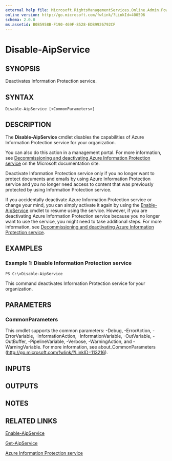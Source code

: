 ```yaml
---
external help file: Microsoft.RightsManagementServices.Online.Admin.PowerShell.dll-Help.xml
online version: http://go.microsoft.com/fwlink/?LinkId=400596
schema: 2.0.0
ms.assetid: B0B5958B-F190-469F-8528-EDB9926792CF
---
```


# Disable-AipService

## SYNOPSIS
Deactivates Information Protection service.

## SYNTAX

```
Disable-AipService [<CommonParameters>]
```

## DESCRIPTION
The **Disable-AipService** cmdlet disables the capabilities of Azure Information Protection service for your organization.

You can also do this action in a management portal. For more information, see [Decommissioning and deactivating Azure Information Protection service](https://docs.microsoft.com/rights-management/deploy-use/decommission-deactivate) on the Microsoft documentation site. 

Deactivate Information Protection service only if you no longer want to protect documents and emails by using Azure Information Protection service  and you no longer need access to content that was previously protected by using Information Protection service.

If you accidentally deactivate Azure Information Protection service or change your mind, you can simply activate it again by using the [Enable-AipService](./Enable-AipService.md) cmdlet to resume using the service. However, if you are deactivating Azure Information Protection service because you no longer want to use the service, you might need to take additional steps. For more information, see [Decommissioning and deactivating Azure Information Protection service](https://docs.microsoft.com/rights-management/deploy-use/decommission-deactivate).

## EXAMPLES

### Example 1: Disable Information Protection service
```
PS C:\>Disable-AipService
```

This command deactivates Information Protection service for your organization.

## PARAMETERS

### CommonParameters
This cmdlet supports the common parameters: -Debug, -ErrorAction, -ErrorVariable, -InformationAction, -InformationVariable, -OutVariable, -OutBuffer, -PipelineVariable, -Verbose, -WarningAction, and -WarningVariable. For more information, see about_CommonParameters (http://go.microsoft.com/fwlink/?LinkID=113216).

## INPUTS

## OUTPUTS

## NOTES

## RELATED LINKS

[Enable-AipService](./Enable-AipService.md)

[Get-AipService](./Get-AipService.md)

[Azure Information Protection service](https://docs.microsoft.com/rights-management/deploy-use/decommission-deactivate)
